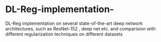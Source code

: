 # DL-Reg-implementation-
DL-Reg implementation  on several state-of-the-art deep network architectures, such as ResNet-152 , deep net etc. and comparision with different regularization techniques on different datasets 

